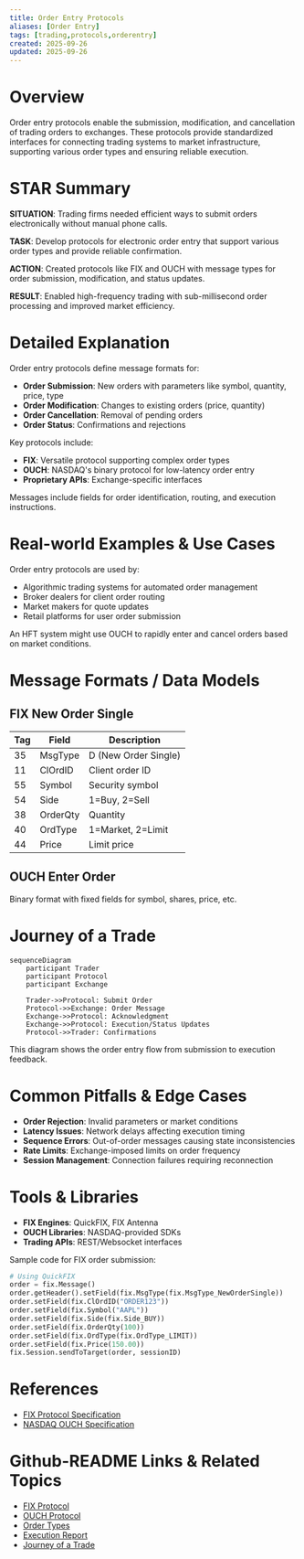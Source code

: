 ```yaml
---
title: Order Entry Protocols
aliases: [Order Entry]
tags: [trading,protocols,orderentry]
created: 2025-09-26
updated: 2025-09-26
---
```


# Overview

Order entry protocols enable the submission, modification, and cancellation of trading orders to exchanges. These protocols provide standardized interfaces for connecting trading systems to market infrastructure, supporting various order types and ensuring reliable execution.

# STAR Summary

**SITUATION**: Trading firms needed efficient ways to submit orders electronically without manual phone calls.

**TASK**: Develop protocols for electronic order entry that support various order types and provide reliable confirmation.

**ACTION**: Created protocols like FIX and OUCH with message types for order submission, modification, and status updates.

**RESULT**: Enabled high-frequency trading with sub-millisecond order processing and improved market efficiency.

# Detailed Explanation

Order entry protocols define message formats for:
- **Order Submission**: New orders with parameters like symbol, quantity, price, type
- **Order Modification**: Changes to existing orders (price, quantity)
- **Order Cancellation**: Removal of pending orders
- **Order Status**: Confirmations and rejections

Key protocols include:
- **FIX**: Versatile protocol supporting complex order types
- **OUCH**: NASDAQ's binary protocol for low-latency order entry
- **Proprietary APIs**: Exchange-specific interfaces

Messages include fields for order identification, routing, and execution instructions.

# Real-world Examples & Use Cases

Order entry protocols are used by:
- Algorithmic trading systems for automated order management
- Broker dealers for client order routing
- Market makers for quote updates
- Retail platforms for user order submission

An HFT system might use OUCH to rapidly enter and cancel orders based on market conditions.

# Message Formats / Data Models

## FIX New Order Single

| Tag | Field | Description |
|-----|-------|-------------|
| 35 | MsgType | D (New Order Single) |
| 11 | ClOrdID | Client order ID |
| 55 | Symbol | Security symbol |
| 54 | Side | 1=Buy, 2=Sell |
| 38 | OrderQty | Quantity |
| 40 | OrdType | 1=Market, 2=Limit |
| 44 | Price | Limit price |

## OUCH Enter Order

Binary format with fixed fields for symbol, shares, price, etc.

# Journey of a Trade

```mermaid
sequenceDiagram
    participant Trader
    participant Protocol
    participant Exchange

    Trader->>Protocol: Submit Order
    Protocol->>Exchange: Order Message
    Exchange->>Protocol: Acknowledgment
    Exchange->>Protocol: Execution/Status Updates
    Protocol->>Trader: Confirmations
```

This diagram shows the order entry flow from submission to execution feedback.

# Common Pitfalls & Edge Cases

- **Order Rejection**: Invalid parameters or market conditions
- **Latency Issues**: Network delays affecting execution timing
- **Sequence Errors**: Out-of-order messages causing state inconsistencies
- **Rate Limits**: Exchange-imposed limits on order frequency
- **Session Management**: Connection failures requiring reconnection

# Tools & Libraries

- **FIX Engines**: QuickFIX, FIX Antenna
- **OUCH Libraries**: NASDAQ-provided SDKs
- **Trading APIs**: REST/Websocket interfaces

Sample code for FIX order submission:

```python
# Using QuickFIX
order = fix.Message()
order.getHeader().setField(fix.MsgType(fix.MsgType_NewOrderSingle))
order.setField(fix.ClOrdID("ORDER123"))
order.setField(fix.Symbol("AAPL"))
order.setField(fix.Side(fix.Side_BUY))
order.setField(fix.OrderQty(100))
order.setField(fix.OrdType(fix.OrdType_LIMIT))
order.setField(fix.Price(150.00))
fix.Session.sendToTarget(order, sessionID)
```

# References

- [FIX Protocol Specification](https://www.fixtrading.org/standards/)
- [NASDAQ OUCH Specification](https://www.nasdaq.com/solutions/technology-innovation/trading-protocols)

# Github-README Links & Related Topics

- [FIX Protocol](fix-protocol/)
- [OUCH Protocol](ouch-protocol/)
- [Order Types](order-types/)
- [Execution Report](execution-report/)
- [Journey of a Trade](journey-of-a-trade/)